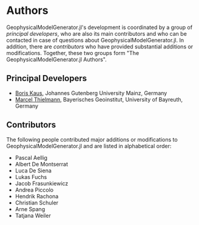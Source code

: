 # Authors

GeophysicalModelGenerator.jl's development is coordinated by a group of *principal developers*,
who are also its main contributors and who can be contacted in case of
questions about GeophysicalModelGenerator.jl. In addition, there are *contributors* who have
provided substantial additions or modifications. Together, these two groups form
"The GeophysicalModelGenerator.jl Authors".

## Principal Developers
* [Boris Kaus](https://www.geosciences.uni-mainz.de/geophysics-and-geodynamics/team/univ-prof-dr-boris-kaus/),
  Johannes Gutenberg University Mainz, Germany
* [Marcel Thielmann](https://quakeid.github.io/author/marcel-thielmann/),
  Bayerisches Geoinstitut, University of Bayreuth, Germany


## Contributors
The following people contributed major additions or modifications to GeophysicalModelGenerator.jl and
are listed in alphabetical order:

* Pascal Aellig
* Albert De Montserrat
* Luca De Siena
* Lukas Fuchs
* Jacob Frasunkiewicz
* Andrea Piccolo
* Hendrik Rachona
* Christian Schuler
* Arne Spang
* Tatjana Weiler

